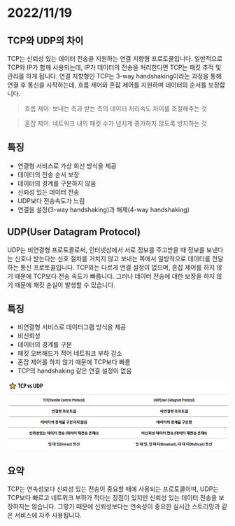 # 2022/11/19

## TCP와 UDP의 차이

TCP는 신뢰성 있는 데이터 전송을 지원하는 연결 지향형 프로토콜입니다. 일반적으로 TCP와 IP가 함께 사용되는데, IP가 데이터의 전송을 처리한다면 TCP는 패킷 추적 및 관리를 하게 됩니다. 연결 지향형인 TCP는 3-way handshaking이라는 과정을 통해 연결 후 통신을 시작하는데, 흐름 제어와 혼잡 제어를 지원하며 데이터의 순서를 보장합니다.

>흐름 제어: 보내는 측과 받는 측의 데이터 처리속도 차이를 조절해주는 것

>혼잡 제어: 네트워크 내의 패킷 수가 넘치게 증가하지 않도록 방지하는 것


## 특징
- 연결형 서비스로 가상 회선 방식을 제공
- 데이터의 전송 순서 보장
- 데이터의 경계를 구분하지 않음
- 신뢰성 있는 데이터 전송
- UDP보다 전송속도가 느림
- 연결을 설정(3-way handshaking)과 해제(4-way handshaking)


##  UDP(User Datagram Protocol)

UDP는 비연결형 프로토콜로써, 인터넷상에서 서로 정보를 주고받을 때 정보를 보낸다는 신호나 받는다는 신호 절차를 거치지 않고 보내는 쪽에서 일방적으로 데이터를 전달하는 통신 프로토콜입니다. TCP와는 다르게 연결 설정이 없으며, 혼잡 제어를 하지 않기 때문에 TCP보다 전송 속도가 빠릅니다. 그러나 데이터 전송에 대한 보장을 하지 않기 때문에 패킷 손실이 발생할 수 있습니다.

## 특징
- 비연결형 서비스로 데이터그램 방식을 제공
- 비신뢰성
- 데이터의 경계를 구분
- 패킷 오버해드가 적어 네트워크 부하 감소
- 혼잡 제어를 하지 않기 때문에 TCP보다 빠름
- TCP의 handshaking 같은 연결 설정이 없음


![img.png](../../Img/TCPUDP.png)



## 요약
TCP는 연속성보다 신뢰성 있는 전송이 중요할 때에 사용되는 프로토콜이며,
UDP는 TCP보다 빠르고 네트워크 부하가 적다는 장점이 있지만 신뢰성 있는 데이터 전송을 보장하지는 않습니다.
그렇기 때문에 신뢰성보다는 연속성이 중요한 실시간 스트리밍과 같은 서비스에 자주 사용됩니다.

